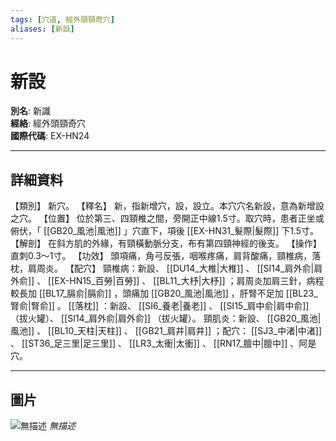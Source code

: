 ```yaml
---
tags: [穴道, 經外頭頸奇穴]
aliases: [新設]
---
```


# 新設

**別名**: 新識  
**經絡**: 經外頭頸奇穴  
**國際代碼**: EX-HN24  

---

## 詳細資料
【類別】
新穴。
【釋名】
新，指新增穴，設，設立。本穴穴名新設，意為新增設之穴。
【位置】
位於第三、四頸椎之間，旁開正中線1.5寸。取穴時，患者正坐或俯伏，「 [[GB20_風池|風池]] 」穴直下，項後 [[EX-HN31_髮際|髮際]] 下1.5寸。
【解剖】
在斜方肌的外緣，有頸橫動脈分支，布有第四頸神經的後支。
【操作】
直刺0.3～1寸。
【功效】
頭項痛，角弓反張，咽喉疼痛，肩背酸痛，頸椎病，落枕，肩周炎。
【配穴】
頸椎病：新設、 [[DU14_大椎|大椎]] 、 [[SI14_肩外俞|肩外俞]] 、 [[EX-HN15_百勞|百勞]] 、 [[BL11_大杼|大杼]] ；肩周炎加肩三針，病程較長加 [[BL17_膈俞|膈俞]] ，頭痛加 [[GB20_風池|風池]] ，肝腎不足加 [[BL23_腎俞|腎俞]] 。 [[落枕]] ：新設、 [[SI6_養老|養老]] 、 [[SI15_肩中俞|肩中俞]] （拔火罐）、 [[SI14_肩外俞|肩外俞]] （拔火罐）。
頸肌炎：新設、 [[GB20_風池|風池]] 、 [[BL10_天柱|天柱]] 、 [[GB21_肩井|肩井]] ；配穴： [[SJ3_中渚|中渚]] 、 [[ST36_足三里|足三里]] 、 [[LR3_太衝|太衝]] 、 [[RN17_膻中|膻中]] 、阿是穴。

---

## 圖片
![無描述](https://yibian.hopto.org/pic/shu16/402.gif)
_無描述_

